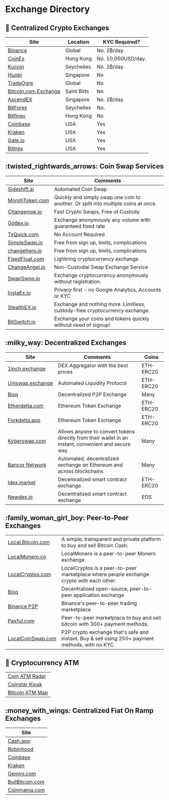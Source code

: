 # Exchange Directory

## :office: Centralized Crypto Exchanges

| Site                                                                   | Location    | KYC Required?      |
| ---------------------------------------------------------------------- | ----------- | ------------------ |
| [Binance](https://www.binance.com/en/register?ref=RI4R7YI6)            | Global      | No. 2₿/day.        |
| [CoinEx](https://www.coinex.com/register?refer\_code=6rcz2)            | Hong Kong   | No. 10,000USD/day. |
| [Kucoin](https://www.kucoin.com/ucenter/signup?rcode=2M43tty)          | Seychelles  | No. 2₿/day.        |
| [Huobi](https://www.hbg.com/en-us/exchange/?s=xtz\_btc\&invite\_code=) | Singapore   | No                 |
| [TradeOgre](https://tradeogre.com/markets)                             | Global      | No                 |
| [Bitcoin.com Exchange](https://exchange.bitcoin.com)                   | Saint Bitts | No                 |
| [AscendEX](https://ascendex.com/)                                      | Singapore   | No. 2₿/day.        |
| [BitForex](https://www.bitforex.com/)                                  | Seychelles  | No.                |
| [Bitfinex](https://www.bitfinex.com/t/XTZ:USD)                         | Hong Kong   | No                 |
| [Coinbase](https://pro.coinbase.com/trade/XTZ-USD)                     | USA         | Yes                |
| [Kraken](https://www.kraken.com)                                       | USA         | Yes                |
| [Gate.io](https://www.gate.io/trade/xtz\_usdt)                         | USA         | Yes                |
| [Bittrex](https://bittrex.com/Market/Index?MarketName=BTC-XTZ)         | USA         | Yes                |

## :twisted\_rightwards\_arrows: Coin Swap Services

| Site                                                                                                                           | Comments                                                                           |
| ------------------------------------------------------------------------------------------------------------------------------ | ---------------------------------------------------------------------------------- |
| [Sideshift.ai](https://sideshift.ai/a/ziLELkDY5)                                                                               | Automated Coin Swap                                                                |
| [MorphToken.com](https://www.morphtoken.com)                                                                                   | Quickly and simply swap one coin to another. Or split into multiple coins at once. |
| [Changenow.io](https://changenow.io/?link\_id=e542777107ca34)                                                                  | Fast Crypto Swaps, Free of Custody                                                 |
| [Godex.io](https://godex.io/?aff\_id=zNyhC0A10Be5YRBt\&utm\_source=affiliate\&utm\_medium=www\&utm\_campaign=zNyhC0A10Be5YRBt) | Exchange anonymously any volume with guaranteed fixed rate                         |
| [TxQuick.com](https://ca.txquick.com)                                                                                          | No Account Required                                                                |
| [SimpleSwap.io](https://simpleswap.io)                                                                                         | Free from sign up, limits, complications                                           |
| [changehero.io](https://changehero.io)                                                                                         | Free from sign up, limits, complications                                           |
| [FixedFloat.com](https://fixedfloat.com/?ref=cn8rt3qa)                                                                         | Lightning cryptocurrency exchange                                                  |
| [ChangeAngel.io](https://changeangel.io/)                                                                                      | Non-Custodial Swap Exchange Service                                                |
| [SwapSwop.io](https://swapswop.io/)                                                                                            | Exchange cryptocurrency anonymously without registration.                          |
| [InstaEx.io](https://instaex.io)                                                                                               | Privacy first - no Google Analytics, Accounts or KYC                               |
| [StealthEX.io](https://stealthex.io/)                                                                                          | Exchange and nothing more. Limitless, custody-free cryptocurrency exchange.        |
| [BitSwitch.io](https://www.bitswitch.io/)                                                                                          | Exchange your coins and tokens quickly without need of signup!        |

## :milky\_way: Decentralized Exchanges

| Site                                              | Comments                                                                                            | Coins     |
| ------------------------------------------------- | --------------------------------------------------------------------------------------------------- | --------- |
| [1inch.exchange](https://1inch.exchange)          | DEX Aggregator with the best prices                                                                 | ETH-ERC20 |
| [Uniswap.exchange](https://uniswap.exchange/swap) | Automated Liquidity Protocol                                                                        | ETH-ERC20 |
| [Bisq](https://bisq.network)                      | Decentralized P2P Exchange                                                                          | Many      |
| [Etherdelta.com](https://etherdelta.com)          | Ethereum Token Exchange                                                                             | ETH-ERC20 |
| [Forkdelta.app](https://forkdelta.app)            | Ethereum Token Exchange                                                                             | ETH-ERC20 |
| [Kyberswap.com](https://kyberswap.com/swap)       | Allows anyone to convert tokens directly from their wallet in an instant, convenient and secure way | Many      |
| [Bancor Network](https://www.bancor.network)      | Automated, decentralized exchange on Ethereum and across blockchains                                | Many      |
| [Idex.market](https://idex.market/eth/idex)       | Decentralized smart contract exchange                                                               | ETH-ERC20 |
| [Newdex.io](https://newdex.io)                    | Decentralized smart contract exchange                                                               | EOS       |

## :family\_woman\_girl\_boy: Peer-to-Peer Exchanges

|                                                              |                                                                                                 |
| ------------------------------------------------------------ | ----------------------------------------------------------------------------------------------- |
| [Local.Bitcoin.com](https://local.bitcoin.com/r/coincashew9) | A simple, transparent and private platform to buy and sell Bitcoin Cash.                        |
| [LocalMonero.co](https://localmonero.co)                     | LocalMonero is a peer-to-peer Monero exchange.                                                  |
| [LocalCryptos.com](https://localcryptos.com)                 | LocalCryptos is a peer-to-peer marketplace where people exchange crypto with each other.        |
| [Bisq](https://bisq.network)                                 | Decentralized open-source, peer-to-peer application exchange                                    |
| [Binance P2P](https://p2p.binance.com)                       | Binance's peer-to-peer trading marketplace                                                      |
| [Paxful.com](https://paxful.com)                             | Peer-to-peer marketplace to buy and sell bitcoin with 300+ payment methods.                     |
| [LocalCoinSwap.com](https://localcoinswap.com)               | P2P crypto exchange that's safe and instant. Buy & sell using 250+ payment methods, with no KYC |

## :atm: Cryptocurrency ATM

|                                                    |
| -------------------------------------------------- |
| [Coin ATM Radar](https://coinatmradar.com/)        |
| [Coinstar Kiosk](https://www.coinstar.com/bitcoin) |
| [Bitcoin ATM Map](https://bitcoinatmmap.com/)      |

## :money\_with\_wings: Centralized Fiat On Ramp Exchanges

| Site                                       |
| ------------------------------------------ |
| [Cash.app](https://cash.app)               |
| [Robinhood](https://robinhood.com)         |
| [Coinbase](https://www.coinbase.com)       |
| [Kraken](https://www.kraken.com)           |
| [Gemini.com](https://gemini.com)           |
| [BullBitcoin.com](https://bullbitcoin.com) |
| [Coinmama.com](https://www.coinmama.com/)  |
